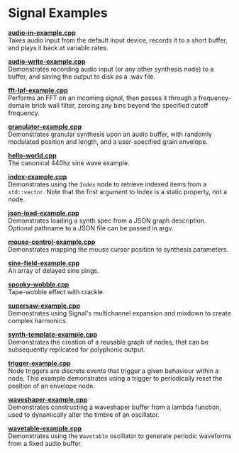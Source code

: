 # Signal Examples

**[audio-in-example.cpp](audio-in-example.cpp)**  
Takes audio input from the default input device, records it to
a short buffer, and plays it back at variable rates.

**[audio-write-example.cpp](audio-write-example.cpp)**  
Demonstrates recording audio input (or any other synthesis node)
to a buffer, and saving the output to disk as a .wav file.

**[fft-lpf-example.cpp](fft-lpf-example.cpp)**  
Performs an FFT on an incoming signal, then passes it through
a frequency-domain brick wall filter, zeroing any bins beyond
the specified cutoff frequency.

**[granulator-example.cpp](granulator-example.cpp)**  
Demonstrates granular synthesis upon an audio buffer, with randomly
modulated position and length, and a user-specified grain envelope.

**[hello-world.cpp](hello-world.cpp)**  
The canonical 440hz sine wave example.

**[index-example.cpp](index-example.cpp)**  
Demonstrates using the `Index` node to retrieve indexed items
from a `std::vector`. Note that the first argument to Index is a
static property, not a node.

**[json-load-example.cpp](json-load-example.cpp)**  
Demonstrates loading a synth spec from a JSON graph description.
Optional pathname to a JSON file can be passed in argv.

**[mouse-control-example.cpp](mouse-control-example.cpp)**  
Demonstrates mapping the mouse cursor position to synthesis
parameters.

**[sine-field-example.cpp](sine-field-example.cpp)**  
An array of delayed sine pings.

**[spooky-wobble.cpp](spooky-wobble.cpp)**  
Tape-wobble effect with crackle.

**[supersaw-example.cpp](supersaw-example.cpp)**  
Demonstrates using Signal's multichannel expansion and mixdown
to create complex harmonics.

**[synth-template-example.cpp](synth-template-example.cpp)**  
Demonstrates the creation of a reusable graph of nodes, that can
be subsequently replicated for polyphonic output.

**[trigger-example.cpp](trigger-example.cpp)**  
Node triggers are discrete events that trigger a given behaviour
within a node. This example demonstrates using a trigger to
periodically reset the position of an envelope node.

**[waveshaper-example.cpp](waveshaper-example.cpp)**  
Demonstrates constructing a waveshaper buffer from a lambda function,
used to dynamically alter the timbre of an oscillator.

**[wavetable-example.cpp](wavetable-example.cpp)**  
Demonstrates using the `Wavetable` oscillator to generate periodic
waveforms from a fixed audio buffer.

